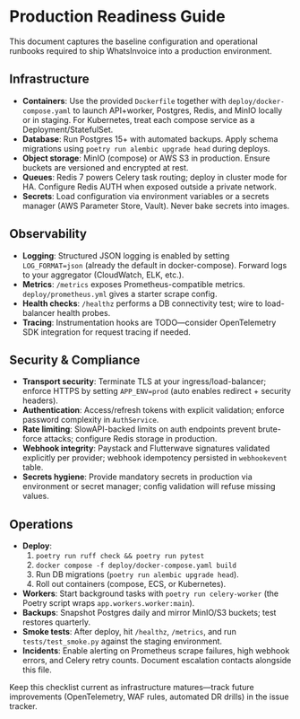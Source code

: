 # Production Readiness Guide

This document captures the baseline configuration and operational runbooks required to ship WhatsInvoice into a production environment.

## Infrastructure
- **Containers**: Use the provided `Dockerfile` together with `deploy/docker-compose.yaml` to launch API+worker, Postgres, Redis, and MinIO locally or in staging. For Kubernetes, treat each compose service as a Deployment/StatefulSet.
- **Database**: Run Postgres 15+ with automated backups. Apply schema migrations using `poetry run alembic upgrade head` during deploys.
- **Object storage**: MinIO (compose) or AWS S3 in production. Ensure buckets are versioned and encrypted at rest.
- **Queues**: Redis 7 powers Celery task routing; deploy in cluster mode for HA. Configure Redis AUTH when exposed outside a private network.
- **Secrets**: Load configuration via environment variables or a secrets manager (AWS Parameter Store, Vault). Never bake secrets into images.

## Observability
- **Logging**: Structured JSON logging is enabled by setting `LOG_FORMAT=json` (already the default in docker-compose). Forward logs to your aggregator (CloudWatch, ELK, etc.).
- **Metrics**: `/metrics` exposes Prometheus-compatible metrics. `deploy/prometheus.yml` gives a starter scrape config.
- **Health checks**: `/healthz` performs a DB connectivity test; wire to load-balancer health probes.
- **Tracing**: Instrumentation hooks are TODO—consider OpenTelemetry SDK integration for request tracing if needed.

## Security & Compliance
- **Transport security**: Terminate TLS at your ingress/load-balancer; enforce HTTPS by setting `APP_ENV=prod` (auto enables redirect + security headers).
- **Authentication**: Access/refresh tokens with explicit validation; enforce password complexity in `AuthService`.
- **Rate limiting**: SlowAPI-backed limits on auth endpoints prevent brute-force attacks; configure Redis storage in production.
- **Webhook integrity**: Paystack and Flutterwave signatures validated explicitly per provider; webhook idempotency persisted in `webhookevent` table.
- **Secrets hygiene**: Provide mandatory secrets in production via environment or secret manager; config validation will refuse missing values.

## Operations
- **Deploy**:
  1. `poetry run ruff check && poetry run pytest`
  2. `docker compose -f deploy/docker-compose.yaml build`
  3. Run DB migrations (`poetry run alembic upgrade head`).
  4. Roll out containers (compose, ECS, or Kubernetes).
- **Workers**: Start background tasks with `poetry run celery-worker` (the Poetry script wraps `app.workers.worker:main`).
- **Backups**: Snapshot Postgres daily and mirror MinIO/S3 buckets; test restores quarterly.
- **Smoke tests**: After deploy, hit `/healthz`, `/metrics`, and run `tests/test_smoke.py` against the staging environment.
- **Incidents**: Enable alerting on Prometheus scrape failures, high webhook errors, and Celery retry counts. Document escalation contacts alongside this file.

Keep this checklist current as infrastructure matures—track future improvements (OpenTelemetry, WAF rules, automated DR drills) in the issue tracker.
